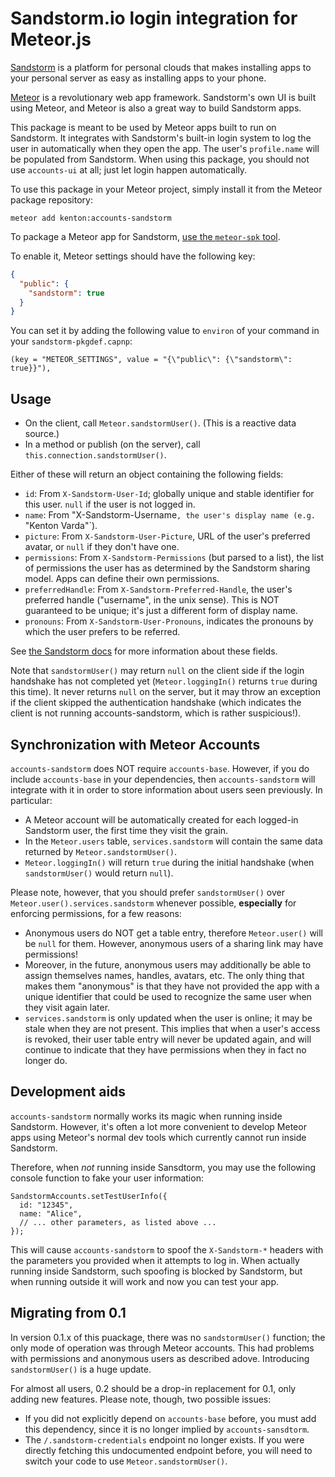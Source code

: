 # Sandstorm.io login integration for Meteor.js

[Sandstorm](https://sandstorm.io) is a platform for personal clouds that makes
installing apps to your personal server as easy as installing apps to your
phone.

[Meteor](https://meteor.com) is a revolutionary web app framework. Sandstorm's
own UI is built using Meteor, and Meteor is also a great way to build Sandstorm
apps.

This package is meant to be used by Meteor apps built to run on Sandstorm.
It integrates with Sandstorm's built-in login system to log the user in
automatically when they open the app. The user's `profile.name` will be
populated from Sandstorm. When using this package, you should not use
`accounts-ui` at all; just let login happen automatically.

To use this package in your Meteor project, simply install it from the Meteor
package repository:

    meteor add kenton:accounts-sandstorm

To package a Meteor app for Sandstorm,
[use the `meteor-spk` tool](https://github.com/sandstorm-io/meteor-spk).

To enable it, Meteor settings should have the following key:

```json
{
  "public": {
    "sandstorm": true
  }
}
```

You can set it by adding the following value to `environ` of your command
in your `sandstorm-pkgdef.capnp`:

```
(key = "METEOR_SETTINGS", value = "{\"public\": {\"sandstorm\": true}}"),
```

## Usage

* On the client, call `Meteor.sandstormUser()`. (This is a reactive data source.)
* In a method or publish (on the server), call `this.connection.sandstormUser()`.

Either of these will return an object containing the following fields:

* `id`: From `X-Sandstorm-User-Id`; globally unique and stable
  identifier for this user. `null` if the user is not logged in.
* `name`: From "X-Sandstorm-Username`, the user's display name (e.g.
  `"Kenton Varda"`).
* `picture`: From `X-Sandstorm-User-Picture`, URL of the user's preferred
  avatar, or `null` if they don't have one.
* `permissions`: From `X-Sandstorm-Permissions` (but parsed to a list),
  the list of permissions the user has as determined by the Sandstorm
  sharing model. Apps can define their own permissions.
* `preferredHandle`: From `X-Sandstorm-Preferred-Handle`, the user's
  preferred handle ("username", in the unix sense). This is NOT
  guaranteed to be unique; it's just a different form of display name.
* `pronouns`: From `X-Sandstorm-User-Pronouns`, indicates the pronouns
  by which the user prefers to be referred.

See [the Sandstorm docs](https://docs.sandstorm.io/en/latest/developing/auth/#headers-that-an-app-receives) for more information about these fields.

Note that `sandstormUser()` may return `null` on the client side if the login
handshake has not completed yet (`Meteor.loggingIn()` returns `true` during
this time). It never returns `null` on the server, but it may throw an
exception if the client skipped the authentication handshake (which indicates
the client is not running accounts-sandstorm, which is rather suspicious!).

## Synchronization with Meteor Accounts

`accounts-sandstorm` does NOT require `accounts-base`. However, if you do
include `accounts-base` in your dependencies, then `accounts-sandstorm` will
integrate with it in order to store information about users seen previously.
In particular:

* A Meteor account will be automatically created for each logged-in Sandstorm user,
  the first time they visit the grain.
* In the `Meteor.users` table, `services.sandstorm` will contain the same data
  returned by `Meteor.sandstormUser()`.
* `Meteor.loggingIn()` will return `true` during the initial handshake (when
  `sandstormUser()` would return `null`).

Please note, however, that you should prefer `sandstormUser()` over
`Meteor.user().services.sandstorm` whenever possible, **especially** for enforcing
permissions, for a few reasons:

* Anonymous users do NOT get a table entry, therefore `Meteor.user()` will be
  `null` for them. However, anonymous users of a sharing link may have permissions!
* Moreover, in the future, anonymous users may additionally be able to assign
  themselves names, handles, avatars, etc. The only thing that makes them "anonymous"
  is that they have not provided the app with a unique identifier that could be used
  to recognize the same user when they visit again later.
* `services.sandstorm` is only updated when the user is online; it may be stale
  when they are not present. This implies that when a user's access is revoked,
  their user table entry will never be updated again, and will continue to
  indicate that they have permissions when they in fact no longer do.

## Development aids

`accounts-sandstorm` normally works its magic when running inside Sandstorm. However,
it's often a lot more convenient to develop Meteor apps using Meteor's normal dev tools
which currently cannot run inside Sandstorm.

Therefore, when *not* running inside Sansdtorm, you may use the following console
function to fake your user information:

    SandstormAccounts.setTestUserInfo({
      id: "12345",
      name: "Alice",
      // ... other parameters, as listed above ...
    });

This will cause `accounts-sandstorm` to spoof the `X-Sandstorm-*` headers with the
parameters you provided when it attempts to log in. When actually running inside
Sandstorm, such spoofing is blocked by Sandstorm, but when running outside it will
work and now you can test your app.

## Migrating from 0.1

In version 0.1.x of this puackage, there was no `sandstormUser()` function; the
only mode of operation was through Meteor accounts. This had problems with
permissions and anonymous users as described adove. Introducing `sandstormUser()`
is a huge update.

For almost all users, 0.2 should be a drop-in replacement for 0.1, only adding
new features. Please note, though, two possible issues:

* If you did not explicitly depend on `accounts-base` before, you must add this
  dependency, since it is no longer implied by `accounts-sansdtorm`.
* The `/.sandstorm-credentials` endpoint no longer exists. If you were directly
  fetching this undocumented endpoint before, you will need to switch your code
  to use `Meteor.sandstormUser()`.
